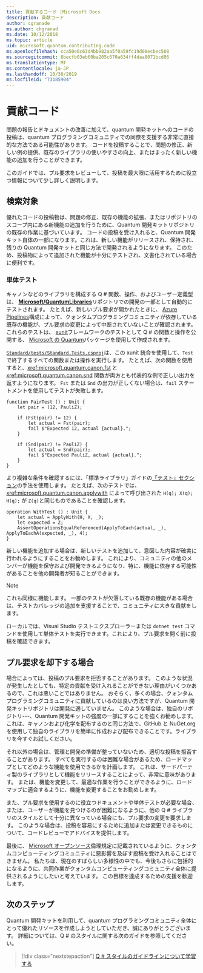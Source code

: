 ```yaml
---
title: 貢献するコード |Microsoft Docs
description: 貢献コード
author: cgranade
ms.author: chgranad
ms.date: 10/12/2018
ms.topic: article
uid: microsoft.quantum.contributing.code
ms.openlocfilehash: cca50e6c63d4bb982aa5f0a59fc19d08ecbec508
ms.sourcegitcommit: 8becfb03eb60ba205c670a634ff4daa8071bcd06
ms.translationtype: MT
ms.contentlocale: ja-JP
ms.lasthandoff: 10/30/2019
ms.locfileid: "73185904"
---
```

# <a name="contributing-code"></a>貢献コード #

問題の報告とドキュメントの改善に加えて、quantum 開発キットへのコードの投稿は、quantum プログラミングコミュニティでの同僚を支援する非常に直接的な方法である可能性があります。
コードを投稿することで、問題の修正、新しい例の提供、既存のライブラリの使いやすさの向上、またはまったく新しい機能の追加を行うことができます。

このガイドでは、プル要求をレビューして、投稿を最大限に活用するために役立つ情報について少し詳しく説明します。

## <a name="what-we-look-for"></a>検索対象 ##

優れたコードの投稿物は、問題の修正、既存の機能の拡張、またはリポジトリのスコープ内にある新機能の追加を行うために、Quantum 開発キットリポジトリの既存の作業に基づいています。
コードの投稿を受け入れると、Quantum 開発キット自体の一部になります。これは、新しい機能がリリースされ、保持され、残りの Quantum 開発キットと同じ方法で開発されるようになります。
このため、投稿物によって追加された機能が十分にテストされ、文書化されている場合に便利です。

### <a name="unit-tests"></a>単体テスト ###

キャノンなどのライブラリを構成する Q # 関数、操作、およびユーザー定義型は、 [**Microsoft/QuantumLibraries**](https://github.com/Microsoft/QuantumLibraries/)リポジトリでの開発の一部として自動的にテストされます。
たとえば、新しいプル要求が開かれたときに、 [Azure Pipelines](https://azure.microsoft.com/services/devops/pipelines/)構成によって、クォンタムプログラミングコミュニティが依存している既存の機能が、プル要求の変更によって中断されていないことが確認されます。
これらのテストは、 [xunit](https://xunit.github.io/)フレームワークのテストとして Q # の関数と操作を公開する、 [Microsoft の Quantum](https://www.nuget.org/packages/Microsoft.Quantum.Xunit/)パッケージを使用して作成されます。

[`Standard/tests/Standard.Tests.csproj`](https://github.com/microsoft/QuantumLibraries/blob/master/Standard/tests/Standard.Tests.csproj)は、この xunit 統合を使用して、`Test`で終了するすべての関数または操作を実行します。
たとえば、次の関数を使用すると、<xref:microsoft.quantum.canon.fst> と <xref:microsoft.quantum.canon.snd> 関数が両方とも代表的な例で正しい出力を返すようになります。
`Fst` または `Snd` の出力が正しくない場合は、`fail` ステートメントを使用してテストが失敗します。

```qsharp
function PairTest () : Unit {
    let pair = (12, PauliZ);

    if (Fst(pair) != 12) {
        let actual = Fst(pair);
        fail $"Expected 12, actual {actual}.";
    }

    if (Snd(pair) != PauliZ) {
        let actual = Snd(pair);
        fail $"Expected PauliZ, actual {actual}.";
    }
}
```

より複雑な条件を確認するには、「標準ライブラリ」ガイドの[「テスト」セクション](xref:microsoft.quantum.libraries.diagnostics)の手法を使用します。
たとえば、次のテストでは、<xref:microsoft.quantum.canon.applywith> によって呼び出された `H(q); X(q); H(q);` が `Z(q)`と同じものであることを確認します。

```qsharp
operation WithTest () : Unit {
    let actual = ApplyWith(H, X, _);
    let expected = Z;
    AssertOperationsEqualReferenced(ApplyToEach(actual, _), ApplyToEachA(expected, _), 4);
}
```

新しい機能を追加する場合は、新しいテストを追加して、意図した内容が確実に行われるようにすることをお勧めします。
これにより、コミュニティの他のメンバーが機能を保守および開発できるようになり、特に、機能に依存する可能性があることを他の開発者が知ることができます。

> [!NOTE]
> これも同様に機能します。
> 一部のテストが欠落している既存の機能がある場合は、テストカバレッジの追加を支援することで、コミュニティに大きな貢献をします。

ローカルでは、Visual Studio テストエクスプローラーまたは `dotnet test` コマンドを使用して単体テストを実行できます。これにより、プル要求を開く前に投稿を確認できます。

<!-- TODO:
### Comments and Documentation ###

### Citations and References ### -->

## <a name="when-well-reject-a-pull-request"></a>プル要求を却下する場合 ##

場合によっては、投稿のプル要求を拒否することがあります。
このような状況が発生したとしても、特定の貢献を受け入れることができない理由がいくつかあるので、これは悪いことではありません。
おそらく、多くの場合、クォンタムプログラミングコミュニティに貢献しているのは良い方法ですが、Quantum 開発キットリポジトリは開発に適していません。
このような場合は、独自のリポジトリ---、Quantum 開発キットの強度の一部にすることを強くお勧めします。これは、キャノンおよび化学を配布するのと同じ方法で、GitHub と NuGet.org を使用して独自のライブラリを簡単に作成および配布できることです。ライブラリを今すぐお試しください。

それ以外の場合は、管理と開発の準備が整っていないため、適切な投稿を拒否することがあります。
すべてを実行するのは困難な場合があるため、ロードマップとしてどのような機能を使用できるかを計画します。
これは、サードパーティ製のライブラリとして機能をリリースすることによって、非常に意味があります。
または、機能を変更して、最適な作業を行うことができるように、ロードマップに適合するように、機能を変更することをお勧めします。

また、プル要求を使用するのに役立つドキュメントや単体テストが必要な場合、または、ユーザーが機能を見つけるのが困難になるように、他の Q # ライブラリのスタイルとして十分に異なっている場合にも、プル要求の変更を要求します。
このような場合は、投稿を容易にするために追加または変更できるものについて、コードレビューでアドバイスを提供します。

最後に、 [Microsoft オープンソース](https://opensource.microsoft.com/codeofconduct/)倫理規定に記載されているように、クォンタムコンピューティングコミュニティに悪影響を及ぼす投稿を受け入れることはできません。
私たちは、現在のすばらしい多様性の中でも、今後もさらに包括的になるように、共同作業がクォンタムコンピューティングコミュニティ全体に提供されるようにしたいと考えています。
この目標を達成するための支援を歓迎します。

## <a name="next-steps"></a>次のステップ ##

Quantum 開発キットを利用して、quantum プログラミングコミュニティ全体にとって優れたリソースを作成しようとしていただき、誠にありがとうございます。
詳細については、Q # のスタイルに関する次のガイドを参照してください。

> [!div class="nextstepaction"]
> [Q # スタイルのガイドラインについて学習する](xref:microsoft.quantum.contributing.style)
